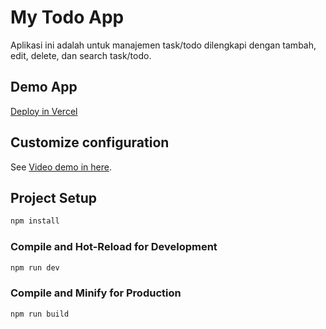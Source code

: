 # My Todo App

Aplikasi ini adalah untuk manajemen task/todo dilengkapi dengan tambah, edit, delete, dan search task/todo.

## Demo App

[Deploy in Vercel](#)

## Customize configuration

See [Video demo in here](https://youtu.be/JgwiMvkE89M).

## Project Setup

```sh
npm install
```

### Compile and Hot-Reload for Development

```sh
npm run dev
```

### Compile and Minify for Production

```sh
npm run build
```
